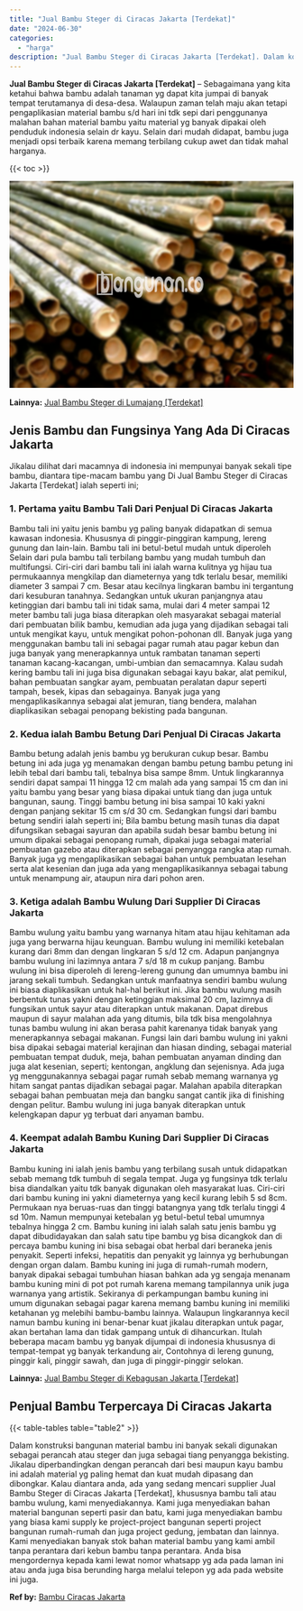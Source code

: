 ```yaml
---
title: "Jual Bambu Steger di Ciracas Jakarta [Terdekat]"
date: "2024-06-30"
categories: 
  - "harga"
description: "Jual Bambu Steger di Ciracas Jakarta [Terdekat]. Dalam konstruksi bangunan material bambu ini banyak sekali digunakan sebagai perancah atau steger dan juga s..."
---
```


**Jual Bambu Steger di Ciracas Jakarta \[Terdekat\]** – Sebagaimana yang kita ketahui bahwa bambu adalah tanaman yg dapat kita jumpai di banyak tempat terutamanya di desa-desa. Walaupun zaman telah maju akan tetapi pengaplikasian material bambu s/d hari ini tdk sepi dari penggunanya malahan bahan material bambu yaitu material yg banyak dipakai oleh penduduk indonesia selain dr kayu. Selain dari mudah didapat, bambu juga menjadi opsi terbaik karena memang terbilang cukup awet dan tidak mahal harganya.

{{< toc >}}

![Jual Bambu Steger di Ciracas Jakarta [Terdekat]](/images/jual-bambu-tali-17.png)

**Lainnya:** [Jual Bambu Steger di Lumajang \[Terdekat\]](https://bambu.bangunan.co/jual-bambu-steger-di-lumajang-terdekat/)

## Jenis Bambu dan Fungsinya Yang Ada Di Ciracas Jakarta

Jikalau dilihat dari macamnya di indonesia ini mempunyai banyak sekali tipe bambu, diantara tipe-macam bambu yang Di Jual Bambu Steger di Ciracas Jakarta \[Terdekat\] ialah seperti ini;

### 1\. Pertama yaitu Bambu Tali Dari Penjual Di Ciracas Jakarta

Bambu tali ini yaitu jenis bambu yg paling banyak didapatkan di semua kawasan indonesia. Khususnya di pinggir-pinggiran kampung, lereng gunung dan lain-lain. Bambu tali ini betul-betul mudah untuk diperoleh Selain dari pula bambu tali terbilang bambu yang mudah tumbuh dan multifungsi. Ciri-ciri dari bambu tali ini ialah warna kulitnya yg hijau tua permukaannya mengkilap dan diameternya yang tdk terlalu besar, memiliki diameter 3 sampai 7 cm. Besar atau kecilnya lingkaran bambu ini tergantung dari kesuburan tanahnya. Sedangkan untuk ukuran panjangnya atau ketinggian dari bambu tali ini tidak sama, mulai dari 4 meter sampai 12 meter bambu tali juga biasa diterapkan oleh masyarakat sebagai material dari pembuatan bilik bambu, kemudian ada juga yang dijadikan sebagai tali untuk mengikat kayu, untuk mengikat pohon-pohonan dll. Banyak juga yang menggunakan bambu tali ini sebagai pagar rumah atau pagar kebun dan juga banyak yang menerapkannya untuk rambatan tanaman seperti tanaman kacang-kacangan, umbi-umbian dan semacamnya. Kalau sudah kering bambu tali ini juga bisa digunakan sebagai kayu bakar, alat pemikul, bahan pembuatan sangkar ayam, pembuatan peralatan dapur seperti tampah, besek, kipas dan sebagainya. Banyak juga yang mengaplikasikannya sebagai alat jemuran, tiang bendera, malahan diaplikasikan sebagai penopang bekisting pada bangunan.

### 2\. Kedua ialah Bambu Betung Dari Penjual Di Ciracas Jakarta

Bambu betung adalah jenis bambu yg berukuran cukup besar. Bambu betung ini ada juga yg menamakan dengan bambu petung bambu petung ini lebih tebal dari bambu tali, tebalnya bisa sampe 8mm. Untuk lingkarannya sendiri dapat sampai 11 hingga 12 cm malah ada yang sampai 15 cm dan ini yaitu bambu yang besar yang biasa dipakai untuk tiang dan juga untuk bangunan, saung. Tinggi bambu betung ini bisa sampai 10 kaki yakni dengan panjang sekitar 15 cm s/d 30 cm. Sedangkan fungsi dari bambu betung sendiri ialah seperti ini; Bila bambu betung masih tunas dia dapat difungsikan sebagai sayuran dan apabila sudah besar bambu betung ini umum dipakai sebagai penopang rumah, dipakai juga sebagai material pembuatan gazebo atau diterapkan sebagai penyangga rangka atap rumah. Banyak juga yg mengaplikasikan sebagai bahan untuk pembuatan lesehan serta alat kesenian dan juga ada yang mengaplikasikannya sebagai tabung untuk menampung air, ataupun nira dari pohon aren.

### 3\. Ketiga adalah Bambu Wulung Dari Supplier Di Ciracas Jakarta

Bambu wulung yaitu bambu yang warnanya hitam atau hijau kehitaman ada juga yang berwarna hijau keunguan. Bambu wulung ini memiliki ketebalan kurang dari 8mm dan dengan lingkaran 5 s/d 12 cm. Adapun panjangnya bambu wulung ini lazimnya antara 7 s/d 18 m cukup panjang. Bambu wulung ini bisa diperoleh di lereng-lereng gunung dan umumnya bambu ini jarang sekali tumbuh. Sedangkan untuk manfaatnya sendiri bambu wulung ini biasa diaplikasikan untuk hal-hal berikut ini. Jika bambu wulung masih berbentuk tunas yakni dengan ketinggian maksimal 20 cm, lazimnya di fungsikan untuk sayur atau diterapkan untuk makanan. Dapat direbus maupun di sayur malahan ada yang ditumis, bila tdk bisa mengolahnya tunas bambu wulung ini akan berasa pahit karenanya tidak banyak yang menerapkannya sebagai makanan. Fungsi lain dari bambu wulung ini yakni bisa dipakai sebagai material kerajinan dan hiasan dinding, sebagai material pembuatan tempat duduk, meja, bahan pembuatan anyaman dinding dan juga alat kesenian, seperti; kentongan, angklung dan sejenisnya. Ada juga yg menggunakannya sebagai pagar rumah sebab memang warnanya yg hitam sangat pantas dijadikan sebagai pagar. Malahan apabila diterapkan sebagai bahan pembuatan meja dan bangku sangat cantik jika di finishing dengan pelitur. Bambu wulung ini juga banyak diterapkan untuk kelengkapan dapur yg terbuat dari anyaman bambu.

### 4\. Keempat adalah Bambu Kuning Dari Supplier Di Ciracas Jakarta

Bambu kuning ini ialah jenis bambu yang terbilang susah untuk didapatkan sebab memang tdk tumbuh di segala tempat. Juga yg fungsinya tdk terlalu bisa diandalkan yaitu tdk banyak digunakan oleh masyarakat luas. Ciri-ciri dari bambu kuning ini yakni diameternya yang kecil kurang lebih 5 sd 8cm. Permukaan nya beruas-ruas dan tinggi batangnya yang tdk terlalu tinggi 4 sd 10m. Namun mempunyai ketebalan yg betul-betul tebal umumnya tebalnya hingga 2 cm. Bambu kuning ini ialah salah satu jenis bambu yg dapat dibudidayakan dan salah satu tipe bambu yg bisa dicangkok dan di percaya bambu kuning ini bisa sebagai obat herbal dari beraneka jenis penyakit. Seperti infeksi, hepatitis dan penyakit yg lainnya yg berhubungan dengan organ dalam. Bambu kuning ini juga di rumah-rumah modern, banyak dipakai sebagai tumbuhan hiasan bahkan ada yg sengaja menanam bambu kuning mini di pot pot rumah karena memang tampilannya unik juga warnanya yang artistik. Sekiranya di perkampungan bambu kuning ini umum digunakan sebagai pagar karena memang bambu kuning ini memiliki ketahanan yg melebihi bambu-bambu lainnya. Walaupun lingkarannya kecil namun bambu kuning ini benar-benar kuat jikalau diterapkan untuk pagar, akan bertahan lama dan tidak gampang untuk di dihancurkan. Itulah beberapa macam bambu yg banyak dijumpai di indonesia khususnya di tempat-tempat yg banyak terkandung air, Contohnya di lereng gunung, pinggir kali, pinggir sawah, dan juga di pinggir-pinggir selokan.

**Lainnya:** [Jual Bambu Steger di Kebagusan Jakarta \[Terdekat\]](https://bambu.bangunan.co/jual-bambu-steger-di-kebagusan-jakarta-terdekat/)

## Penjual Bambu Terpercaya Di Ciracas Jakarta

{{< table-tables table="table2" >}}

Dalam konstruksi bangunan material bambu ini banyak sekali digunakan sebagai perancah atau steger dan juga sebagai tiang penyangga bekisting. Jikalau diperbandingkan dengan perancah dari besi maupun kayu bambu ini adalah material yg paling hemat dan kuat mudah dipasang dan dibongkar. Kalau diantara anda, ada yang sedang mencari supplier Jual Bambu Steger di Ciracas Jakarta \[Terdekat\], khususnya bambu tali atau bambu wulung, kami menyediakannya. Kami juga menyediakan bahan material bangunan seperti pasir dan batu, kami juga menyediakan bambu yang biasa kami supply ke project-project bangunan seperti project bangunan rumah-rumah dan juga project gedung, jembatan dan lainnya. Kami menyediakan banyak stok bahan material bambu yang kami ambil tanpa perantara dari kebun bambu tanpa perantara. Anda bisa mengordernya kepada kami lewat nomor whatsapp yg ada pada laman ini atau anda juga bisa berunding harga melalui telepon yg ada pada website ini juga.

**Ref by:** [Bambu Ciracas Jakarta](https://id.wikipedia.org/wiki/Bambu)
